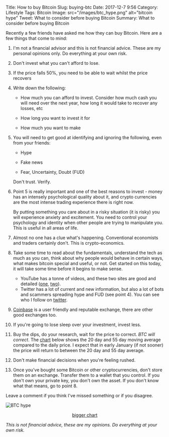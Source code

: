 Title: How to buy Bitcoin
Slug: buying-btc
Date: 2017-12-7 9:56
Category: Lifestyle 
Tags: Bitcoin
Image: src="/images/btc_hype.png" alt="bitcoin hype"
Tweet: What to consider before buying Bitcoin
Summary: What to consider before buying Bitcoin

Recently a few friends have asked me how they can buy Bitcoin. Here are a few things that come to mind:

1. I'm not a financial advisor and this is not financial advice. These are my personal opinions only. Do everything at your own risk.

2. Don't invest what you can't afford to lose.

3. If the price falls 50%, you need to be able to wait whilst the price recovers

4. Write down the following:

    * How much you can afford to invest. Consider how much cash you will need over the next year, how long it would take to recover any losses, etc

    * How long you want to invest it for

    * How much you want to make

5. You will need to get good at identifying and ignoring the following, even from your friends:

    * Hype

    * Fake news 

    * Fear, Uncertainty, Doubt (FUD) 

    Don't trust. Verify.

6. Point 5 is really important and one of the best reasons to invest - money has an intensely psychological quality about it, and crypto currencies are the most intense trading experience there is right now. 

    By putting something you care about in a risky situation (it is risky) you will experience anxiety and excitement. You need to control your psychology and identity when other people are trying to manipulate you. This is useful in all areas of life.

7. Almost no one has a clue what's happening. Conventional economists and traders certainly don't. This is crypto-economics.

8. Take some time to read about the fundamentals, understand the tech as much as you can, think about why people would behave in certain ways, what makes bitcoin special and useful, or not. Get started on this today, it will take some time before it begins to make sense.

    * YouTube has a tonne of videos, and these two sites are good and detailed ([one](http://lopp.net/bitcoin.html), [two](http://nakamotoinstitute.org/)). 
    * Twitter has a lot of current and new information, but also a lot of bots and scammers spreading hype and FUD (see point 4). You can see who I follow on [twitter](https://twitter.com/johnmathews/following).




9. [Coinbase](http://www.coinbase.com) is a user friendly and reputable exchange, there are other good exchanges too. 

10. If you're going to lose sleep over your investment, invest less.
11. Buy the dips, do your research, wait for the price to correct.  _BTC will correct_. The [chart](https://uk.tradingview.com/x/TrL9SA7o/) below shows the 20 day and 55 day moving average compared to the daily price. I expect that in early January (if not sooner) the price will return to between the 20 day and 55 day average.
12. Don't make financial decisions when you're feeling rushed.
13. Once you've bought some Bitcoin or other cryptocurrencies, don't store them on an exchange. Transfer them to a wallet that you control. If you don't own your private key, you don't own the asset. If you don't know what that means, go to point 8. 


Leave a comment if you think I've missed something or if you disagree.

![BTC hype]({filename}../images/btc_hype.png)[<p align="center">bigger chart](https://uk.tradingview.com/x/TrL9SA7o/)</p>



_This is not financial advice, these are my opinions. Do everything at your own risk._